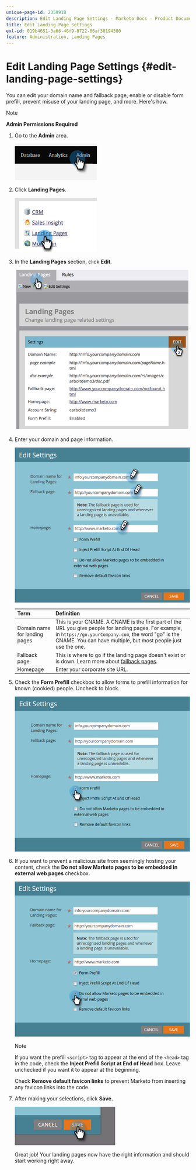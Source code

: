 ```yaml
---
unique-page-id: 2359918
description: Edit Landing Page Settings - Marketo Docs - Product Documentation
title: Edit Landing Page Settings
exl-id: 019b4651-3a66-46f9-8722-66af30194380
feature: Administration, Landing Pages
---
```

# Edit Landing Page Settings {#edit-landing-page-settings}

You can edit your domain name and fallback page, enable or disable form prefill, prevent misuse of your landing page, and more. Here's how.

>[!NOTE]
>
>**Admin Permissions Required**

1. Go to the **Admin** area. 

   ![](assets/edit-landing-page-settings-1.png)

1. Click **Landing Pages**.

   ![](assets/edit-landing-page-settings-2.png)

1. In the **Landing Pages** section, click **Edit**.

   ![](assets/edit-landing-page-settings-3.png)

1. Enter your domain and page information.

   ![](assets/edit-landing-page-settings-4.png)

   | Term |Definition |
   |---|---|
   | Domain name for landing pages |This is your CNAME. A CNAME is the first part of the URL you give people for landing pages. For example, in `https://go.yourCompany.com`, the word "go" is the CNAME. You can have multiple, but most people just use the one. |
   | Fallback page |This is where to go if the landing page doesn't exist or is down. Learn more about [fallback pages](/help/marketo/product-docs/administration/settings/set-a-fallback-page.md). |
   | Homepage |Enter your corporate site URL. |

1. Check the **Form Prefill** checkbox to allow forms to prefill information for known (cookied) people. Uncheck to block.

   ![](assets/edit-landing-page-settings-5.png)

1. If you want to prevent a malicious site from seemingly hosting your content, check the **Do not allow Marketo pages to be embedded in external web pages** checkbox.

   ![](assets/edit-landing-page-settings-6.png)

   >[!NOTE]
   >
   >If you want the prefill `<script>` tag to appear at the end of the `<head>` tag in the code, check the **Inject Prefill Script at End of Head** box. Leave unchecked if you want it to appear at the beginning.
   >
   >Check **Remove default favicon links** to prevent Marketo from inserting any favicon links into the code.

1. After making your selections, click **Save.**

   ![](assets/edit-landing-page-settings-7.png)

   Great job! Your landing pages now have the right information and should start working right away.
